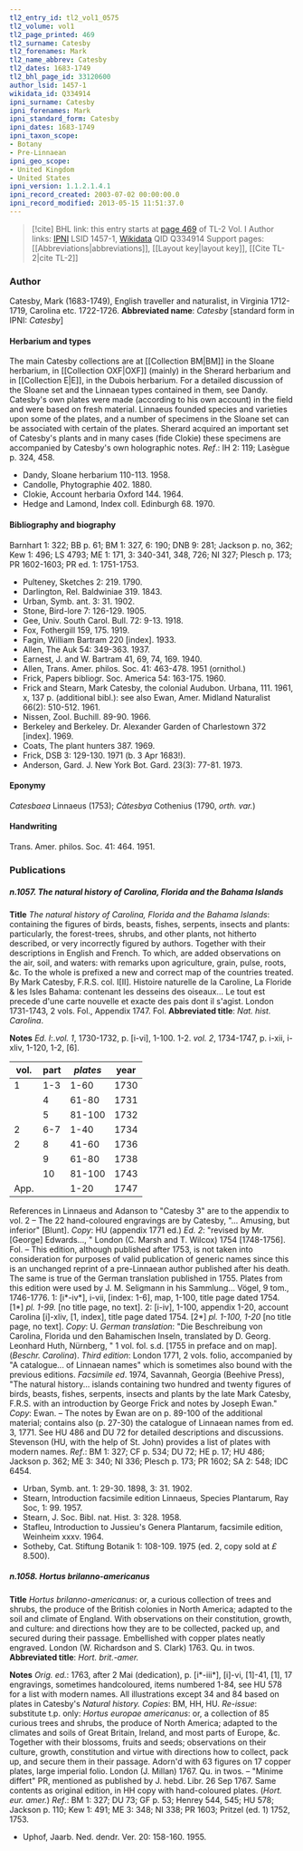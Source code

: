 ```yaml
---
tl2_entry_id: tl2_vol1_0575
tl2_volume: vol1
tl2_page_printed: 469
tl2_surname: Catesby
tl2_forenames: Mark
tl2_name_abbrev: Catesby
tl2_dates: 1683-1749
tl2_bhl_page_id: 33120600
author_lsid: 1457-1
wikidata_id: Q334914
ipni_surname: Catesby
ipni_forenames: Mark
ipni_standard_form: Catesby
ipni_dates: 1683-1749
ipni_taxon_scope: 
- Botany
- Pre-Linnaean
ipni_geo_scope: 
- United Kingdom
- United States
ipni_version: 1.1.2.1.4.1
ipni_record_created: 2003-07-02 00:00:00.0
ipni_record_modified: 2013-05-15 11:51:37.0
---
```


> [!cite] BHL link: this entry starts at [page 469](https://www.biodiversitylibrary.org/page/33120600) of TL-2 Vol. I
> Author links: [IPNI](https://www.ipni.org/a/1457-1) LSID 1457-1, [Wikidata](https://www.wikidata.org/wiki/Q334914) QID Q334914
> Support pages: [[Abbreviations|abbreviations]], [[Layout key|layout key]], [[Cite TL-2|cite TL-2]]

### Author

Catesby, Mark (1683-1749), English traveller and naturalist, in Virginia 1712-1719, Carolina etc. 1722-1726. 
**Abbreviated name**: *Catesby* \[standard form in IPNI: *Catesby*\]

#### Herbarium and types

The main Catesby collections are at [[Collection BM|BM]] in the Sloane herbarium, in [[Collection OXF|OXF]] (mainly) in the Sherard herbarium and in [[Collection E|E]], in the Dubois herbarium. For a detailed discussion of the Sloane set and the Linnaean types contained in them, see Dandy. Catesby's own plates were made (according to his own account) in the field and were based on fresh material. Linnaeus founded species and varieties upon some of the plates, and a number of specimens in the Sloane set can be associated with certain of the plates. Sherard acquired an important set of Catesby's plants and in many cases (fide Clokie) these specimens are accompanied by Catesby's own holographic notes.
*Ref*.: IH 2: 119; Lasègue p. 324, 458.
- Dandy, Sloane herbarium 110-113. 1958.
- Candolle, Phytographie 402. 1880.
- Clokie, Account herbaria Oxford 144. 1964.
- Hedge and Lamond, Index coll. Edinburgh 68. 1970.

#### Bibliography and biography

Barnhart 1: 322; BB p. 61; BM 1: 327, 6: 190; DNB 9: 281; Jackson p. no, 362; Kew 1: 496; LS 4793; ME 1: 171, 3: 340-341, 348, 726; NI 327; Plesch p. 173; PR 1602-1603; PR ed. 1: 1751-1753.
- Pulteney, Sketches 2: 219. 1790.
- Darlington, Rel. Baldwiniae 319. 1843.
- Urban, Symb. ant. 3: 31. 1902.
- Stone, Bird-lore 7: 126-129. 1905.
- Gee, Univ. South Carol. Bull. 72: 9-13. 1918.
- Fox, Fothergill 159, 175. 1919.
- Fagin, William Bartram 220 \[index\]. 1933.
- Allen, The Auk 54: 349-363. 1937.
- Earnest, J. and W. Bartram 41, 69, 74, 169. 1940.
- Allen, Trans. Amer. philos. Soc. 41: 463-478. 1951 (ornithol.)
- Frick, Papers bibliogr. Soc. America 54: 163-175. 1960.
- Frick and Stearn, Mark Catesby, the colonial Audubon. Urbana, 111. 1961, x, 137 p. (additional bibl.): see also Ewan, Amer. Midland Naturalist 66(2): 510-512. 1961.
- Nissen, Zool. Buchill. 89-90. 1966.
- Berkeley and Berkeley. Dr. Alexander Garden of Charlestown 372 \[index\]. 1969.
- Coats, The plant hunters 387. 1969.
- Frick, DSB 3: 129-130. 1971 (b. 3 Apr 1683!).
- Anderson, Gard. J. New York Bot. Gard. 23(3): 77-81. 1973.

#### Eponymy

*Catesbaea* Linnaeus (1753); *Càtesbya* Cothenius (1790, *orth. var.*)

#### Handwriting

Trans. Amer. philos. Soc. 41: 464. 1951.

### Publications

##### n.1057. The natural history of Carolina, Florida and the Bahama Islands

**Title**
*The natural history of Carolina, Florida and the Bahama Islands*: containing the figures of birds, beasts, fishes, serpents, insects and plants: particularly, the forest-trees, shrubs, and other plants, not hitherto described, or very incorrectly figured by authors. Together with their descriptions in English and French. To which, are added observations on the air, soil, and waters: with remarks upon agriculture, grain, pulse, roots, &c. To the whole is prefixed a new and correct map of the countries treated. By Mark Catesby, F.R.S. col. I\[II\]. Histoire naturelle de la Caroline, La Floride & les Isles Bahama: contenant les desseins des oiseaux... Le tout est precede d'une carte nouvelle et exacte des pais dont il s'agist. London 1731-1743, 2 vols. Fol., Appendix 1747. Fol.
**Abbreviated title**: *Nat. hist. Carolina*.

**Notes**
*Ed. I*:.*vol. 1*, 1730-1732, p. \[i-vi\], 1-100. 1-2.
*vol. 2*, 1734-1747, p. i-xii, i-xliv, 1-120, 1-2, \[6\].

|vol.	|part	|*plates*	|year	|
|---	|---	|---	|---	|
|1	|1-3	|1-60	|1730	|
|	|4	|61-80	|1731	|
|	|5	|81-100	|1732	|
|2	|6-7	|1-40	|1734	|
|2	|8	|41-60	|1736|
|	|9	|61-80	|1738|
|	|10	|81-100	|1743|
|App.	|	|1-20	|1747|

References in Linnaeus and Adanson to "Catesby 3" are to the appendix to vol. 2 – The 22 hand-coloured engravings are by Catesby, "... Amusing, but inferior" \[Blunt\].
*Copy*: HU (appendix 1771 ed.)
*Ed. 2*: "revised by Mr. \[George\] Edwards..., " London (C. Marsh and T. Wilcox) 1754 \[1748-1756\]. Fol. – This edition, although published after 1753, is not taken into consideration for purposes of valid publication of generic names since this is an unchanged reprint of a pre-Linnaean author published after his death. The same is true of the German translation published in 1755. Plates from this edition were used by J. M. Seligmann in his Sammlung... Vögel, 9 tom., 1746-1776.
1: \[i\*-iv\*\], i-vii, \[index: 1-6\], map, 1-100, title page dated 1754.
\[1\*\] *pl. 1-99.* \[no title page, no text\].
2: \[i-iv\], 1-100, appendix 1-20, account Carolina \[i\]-xliv, \[1, index\], title page dated 1754.
\[2\*\] *pl. 1-100, 1-20* \[no title page, no text\]. *Copy*: U.
*German translation*: "Die Beschreibung von Carolina, Florida und den Bahamischen Inseln, translated by D. Georg. Leonhard Huth, Nürnberg, " 1 vol. fol. s.d. \[1755 in preface and on map\]. (*Beschr. Carolina*).
*Third edition*: London 1771, 2 vols. folio, accompanied by "A catalogue... of Linnaean names" which is sometimes also bound with the previous editions.
*Facsimile ed*. 1974, Savannah, Georgia (Beehive Press), "The natural history... islands containing two hundred and twenty figures of birds, beasts, fishes, serpents, insects and plants by the late Mark Catesby, F.R.S. with an introduction by George Frick and notes by Joseph Ewan." *Copy*: Ewan. – The notes by Ewan are on p. 89-100 of the additional material; contains also (p. 27-30) the catalogue of Linnaean names from ed. 3, 1771.
See HU 486 and DU 72 for detailed descriptions and discussions. Stevenson (HU, with the help of St. John) provides a list of plates with modern names.
*Ref*.: BM 1: 327; CF p. 534; DU 72; HE p. 17; HU 486; Jackson p. 362; ME 3: 340; NI 336; Plesch p. 173; PR 1602; SA 2: 548; IDC 6454.
- Urban, Symb. ant. 1: 29-30. 1898, 3: 31. 1902.
- Stearn, Introduction facsimile edition Linnaeus, Species Plantarum, Ray Soc, 1: 99. 1957.
- Stearn, J. Soc. Bibl. nat. Hist. 3: 328. 1958.
- Stafleu, Introduction to Jussieu's Genera Plantarum, facsimile edition, Weinheim xxxv. 1964.
- Sotheby, Cat. Stiftung Botanik 1: 108-109. 1975 (ed. 2, copy sold at *£* 8.500).

##### n.1058. Hortus brilanno-americanus

**Title**
*Hortus brilanno-americanus*: or, a curious collection of trees and shrubs, the produce of the British colonies in North America; adapted to the soil and climate of England. With observations on their constitution, growth, and culture: and directions how they are to be collected, packed up, and secured during their passage. Embellished with copper plates neatly engraved. London (W. Richardson and S. Clark) 1763. Qu. in twos.
**Abbreviated title**: *Hort. brit.-amer.*

**Notes**
*Orig. ed.*: 1763, after 2 Mai (dedication), p. \[i\*-iii\*\], \[i\]-vi, \[1\]-41, \[1\], 17 engravings, sometimes handcoloured, items numbered 1-84, see HU 578 for a list with modern names. All illustrations except 34 and 84 based on plates in Catesby's *Natural history. Copies*: BM, HH, HU.
*Re-issue*: substitute t.p. only: *Hortus europae americanus*: or, a collection of 85 curious trees and shrubs, the produce of North America; adapted to the climates and soils of Great Britain, Ireland, and most parts of Europe, &c. Together with their blossoms, fruits and seeds; observations on their culture, growth, constitution and virtue with directions how to collect, pack up, and secure them in their passage. Adorn'd with 63 figures on 17 copper plates, large imperial folio. London (J. Millan) 1767. Qu. in twos. – "Minime differt" PR, mentioned as published by J. hebd. Libr. 26 Sep 1767. Same contents as original edition, in HH copy with hand-coloured plates. (*Hort. eur. amer.*)
*Ref*.: BM 1: 327; DU 73; GF p. 53; Henrey 544, 545; HU 578; Jackson p. 110; Kew 1: 491; ME 3: 348; NI 338; PR 1603; Pritzel (ed. 1) 1752, 1753.
- Uphof, Jaarb. Ned. dendr. Ver. 20: 158-160. 1955.


